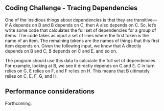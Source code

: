 ## Coding Challenge - Tracing Dependencies

One of the insidious things about dependencies is that they are transitive—if A depends on B and B depends on C, then A also depends on C. So, let’s write some code that calculates the full set of dependencies for a group of items. The code takes as input a set of lines where the first token is the name of an item. The remaining tokens are the names of things that this first item depends on. Given the following input, we know that A directly depends on B and C, B depends on C and E, and so on.

The program should use this data to calculate the full set of dependencies. For example, looking at B, we see it directly depends on C and E. C in turn relies on G, E relies on F, and F relies on H. This means that B ultimately relies on C, E, F, G, and H. 

## Performance considerations

Forthcoming.